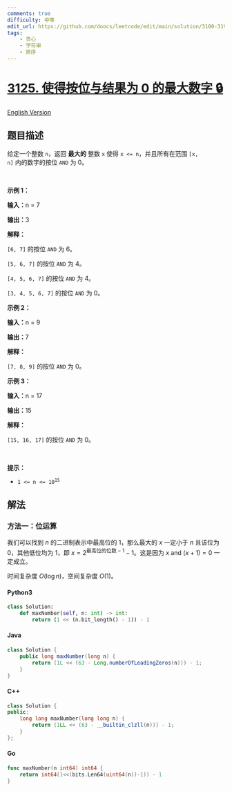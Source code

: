 ```yaml
---
comments: true
difficulty: 中等
edit_url: https://github.com/doocs/leetcode/edit/main/solution/3100-3199/3125.Maximum%20Number%20That%20Makes%20Result%20of%20Bitwise%20AND%20Zero/README.md
tags:
    - 贪心
    - 字符串
    - 排序
---
```


<!-- problem:start -->

# [3125. 使得按位与结果为 0 的最大数字 🔒](https://leetcode.cn/problems/maximum-number-that-makes-result-of-bitwise-and-zero)

[English Version](/solution/3100-3199/3125.Maximum%20Number%20That%20Makes%20Result%20of%20Bitwise%20AND%20Zero/README_EN.md)

## 题目描述

<!-- description:start -->

给定一个整数&nbsp;<code>n</code>，返回&nbsp;<strong>最大的</strong>&nbsp;整数&nbsp;<code>x</code> 使得&nbsp;<code>x &lt;= n</code>，并且所有在范围 <code>[x, n]</code>&nbsp;内的数字的按位&nbsp;<code>AND</code>&nbsp;为 0。

<p>&nbsp;</p>

<p><strong class="example">示例 1：</strong></p>

<div class="example-block">
<p><strong>输入：</strong><span class="example-io">n = 7</span></p>

<p><strong>输出：</strong><span class="example-io">3</span></p>

<p><strong>解释：</strong></p>

<p><code>[6, 7]</code>&nbsp;的按位&nbsp;<code>AND</code>&nbsp;为&nbsp;6。</p>

<p><code>[5, 6, 7]</code>&nbsp;的按位&nbsp;<code>AND</code>&nbsp;为 4。</p>

<p><code>[4, 5, 6, 7]</code>&nbsp;的按位&nbsp;<code>AND</code>&nbsp;为 4。</p>

<p><code>[3, 4, 5, 6, 7]</code>&nbsp;的按位&nbsp;<code>AND</code>&nbsp;为 0。</p>
</div>

<p><strong class="example">示例 2：</strong></p>

<div class="example-block">
<p><strong>输入：</strong><span class="example-io">n = 9</span></p>

<p><strong>输出：</strong><span class="example-io">7</span></p>

<p><strong>解释：</strong></p>

<p><code>[7, 8, 9]</code>&nbsp;的按位&nbsp;<code>AND</code>&nbsp;为 0。</p>
</div>

<p><strong class="example">示例 3：</strong></p>

<div class="example-block">
<p><strong>输入：</strong><span class="example-io">n = 17</span></p>

<p><strong>输出：</strong><span class="example-io">15</span></p>

<p><strong>解释：</strong></p>

<p><code>[15, 16, 17]</code>&nbsp;的按位&nbsp;<code>AND</code>&nbsp;为 0。</p>
</div>

<p>&nbsp;</p>

<p><strong>提示：</strong></p>

<ul>
	<li><code>1 &lt;= n &lt;= 10<sup>15</sup></code></li>
</ul>

<!-- description:end -->

## 解法

<!-- solution:start -->

### 方法一：位运算

我们可以找到 $n$ 的二进制表示中最高位的 $1$，那么最大的 $x$ 一定小于 $n$ 且该位为 $0$，其他低位均为 $1$，即 $x = 2^{\text{最高位的位数} - 1} - 1$。这是因为 $x \text{ and } (x + 1) = 0$ 一定成立。

时间复杂度 $O(\log n)$，空间复杂度 $O(1)$。

<!-- tabs:start -->

#### Python3

```python
class Solution:
    def maxNumber(self, n: int) -> int:
        return (1 << (n.bit_length() - 1)) - 1
```

#### Java

```java
class Solution {
    public long maxNumber(long n) {
        return (1L << (63 - Long.numberOfLeadingZeros(n))) - 1;
    }
}
```

#### C++

```cpp
class Solution {
public:
    long long maxNumber(long long n) {
        return (1LL << (63 - __builtin_clzll(n))) - 1;
    }
};
```

#### Go

```go
func maxNumber(n int64) int64 {
	return int64(1<<(bits.Len64(uint64(n))-1)) - 1
}
```

<!-- tabs:end -->

<!-- solution:end -->

<!-- problem:end -->
